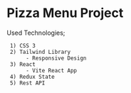 # Pizza Menu Project

Used Technologies;

     1) CSS 3
     2) Tailwind Library
          - Responsive Design
     3) React
          - Vite React App
     4) Redux State
     5) Rest API
